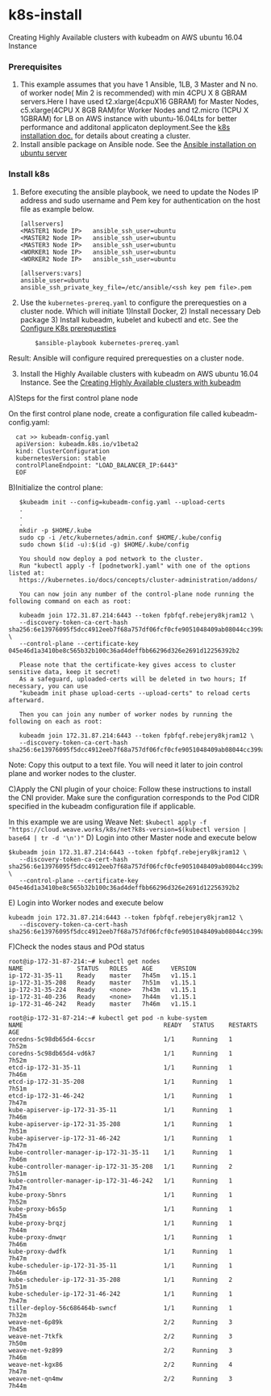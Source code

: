 # k8s-install
Creating Highly Available clusters with kubeadm on AWS ubuntu 16.04 Instance

### Prerequisites

1) This example assumes that you have 1 Ansible, 1LB, 3 Master and N no. of worker node( Min 2 is recommended) with min 4CPU X 8 GBRAM servers.Here I have used t2.xlarge(4cpuX16 GBRAM) for Master Nodes, c5.xlarge(4CPU X 8GB RAM)for Worker Nodes and t2.micro (1CPU X 1GBRAM) for LB on AWS instance with ubuntu-16.04Lts for better performance and additonal applicaton deployment.See the [k8s installation doc.](https://kubernetes.io/docs/setup/production-environment/tools/kubeadm/high-availability/) for details about creating a cluster.
2) Install ansible package on Ansible node. See the [Ansible installation on ubuntu server](https://docs.ansible.com/ansible/latest/installation_guide/intro_installation.html#latest-releases-via-apt-ubuntu) 

### Install k8s

1. Before executing the ansible playbook, we need to update the Nodes IP address and sudo username and Pem key for authentication on the host file as example below.

    ```
    [allservers]
    <MASTER1 Node IP>	ansible_ssh_user=ubuntu
    <MASTER2 Node IP> 	ansible_ssh_user=ubuntu
    <MASTER3 Node IP> 	ansible_ssh_user=ubuntu
    <WORKER1 Node IP> 	ansible_ssh_user=ubuntu
    <WORKER2 Node IP>	ansible_ssh_user=ubuntu

    [allservers:vars]
    ansible_user=ubuntu
    ansible_ssh_private_key_file=/etc/ansible/<ssh key pem file>.pem
    ```

2. Use the `kubernetes-prereq.yaml` to configure the prerequesties on a cluster node. Which will initiate 1)Install Docker, 2) Install necessary Deb package 3) Install kubeadm, kubelet and kubectl and etc.
See the [Configure K8s prerequesties](https://github.com/senthil2kumars/K8s-mStakx-Level2-Test/tree/master/k8s-install-Prerequisites) 
    ```
        $ansible-playbook kubernetes-prereq.yaml
    ```
  Result: Ansible will configure required prerequesties on a cluster node.

3. Install the Highly Available clusters with kubeadm on AWS ubuntu 16.04 Instance. See the [Creating Highly Available clusters with kubeadm](https://kubernetes.io/docs/setup/production-environment/tools/kubeadm/high-availability/) 

A)Steps for the first control plane node

  On the first control plane node, create a configuration file called kubeadm-config.yaml:
  
  
  ```
    cat >> kubeadm-config.yaml
    apiVersion: kubeadm.k8s.io/v1beta2
    kind: ClusterConfiguration
    kubernetesVersion: stable
    controlPlaneEndpoint: "LOAD_BALANCER_IP:6443"
    EOF
  ```
 B)Initialize the control plane:
    
 ```
    $kubeadm init --config=kubeadm-config.yaml --upload-certs
    .
    .
    .
    mkdir -p $HOME/.kube
    sudo cp -i /etc/kubernetes/admin.conf $HOME/.kube/config
    sudo chown $(id -u):$(id -g) $HOME/.kube/config

    You should now deploy a pod network to the cluster.
    Run "kubectl apply -f [podnetwork].yaml" with one of the options listed at:
    https://kubernetes.io/docs/concepts/cluster-administration/addons/

    You can now join any number of the control-plane node running the following command on each as root:

    kubeadm join 172.31.87.214:6443 --token fpbfqf.rebejery8kjram12 \
    --discovery-token-ca-cert-hash sha256:6e13976095f5dcc4912eeb7f68a757df06fcf0cfe9051048409ab08044cc399a \
    --control-plane --certificate-key 045e46d1a3410be8c565b32b100c36ad4deffbb66296d326e2691d12256392b2

    Please note that the certificate-key gives access to cluster sensitive data, keep it secret!
    As a safeguard, uploaded-certs will be deleted in two hours; If necessary, you can use 
    "kubeadm init phase upload-certs --upload-certs" to reload certs afterward.

    Then you can join any number of worker nodes by running the following on each as root:

    kubeadm join 172.31.87.214:6443 --token fpbfqf.rebejery8kjram12 \
    --discovery-token-ca-cert-hash sha256:6e13976095f5dcc4912eeb7f68a757df06fcf0cfe9051048409ab08044cc399a 
```
    
  
 Note: Copy this output to a text file. You will need it later to join control plane and worker nodes to the cluster.
 
 C)Apply the CNI plugin of your choice: Follow these instructions to install the CNI provider. Make sure the configuration      corresponds to the Pod CIDR specified in the kubeadm configuration file if applicable.

In this example we are using Weave Net:
    ```
  $kubectl apply -f "https://cloud.weave.works/k8s/net?k8s-version=$(kubectl version | base64 | tr -d '\n')"
    ```
 D) Login into other Master node and execute below
 ```
 $kubeadm join 172.31.87.214:6443 --token fpbfqf.rebejery8kjram12 \
    --discovery-token-ca-cert-hash sha256:6e13976095f5dcc4912eeb7f68a757df06fcf0cfe9051048409ab08044cc399a \
    --control-plane --certificate-key 045e46d1a3410be8c565b32b100c36ad4deffbb66296d326e2691d12256392b2
 ```
 E) Login into Worker nodes and execute below
 ```
 kubeadm join 172.31.87.214:6443 --token fpbfqf.rebejery8kjram12 \
    --discovery-token-ca-cert-hash sha256:6e13976095f5dcc4912eeb7f68a757df06fcf0cfe9051048409ab08044cc399a 
 ```
 F)Check the nodes staus and POd status
 ```
 root@ip-172-31-87-214:~# kubectl get nodes
NAME               STATUS   ROLES    AGE     VERSION
ip-172-31-35-11    Ready    master   7h45m   v1.15.1
ip-172-31-35-208   Ready    master   7h51m   v1.15.1
ip-172-31-35-224   Ready    <none>   7h43m   v1.15.1
ip-172-31-40-236   Ready    <none>   7h44m   v1.15.1
ip-172-31-46-242   Ready    master   7h46m   v1.15.1

root@ip-172-31-87-214:~# kubectl get pod -n kube-system
NAME                                       READY   STATUS    RESTARTS   AGE
coredns-5c98db65d4-6ccsr                   1/1     Running   1          7h52m
coredns-5c98db65d4-vd6k7                   1/1     Running   1          7h52m
etcd-ip-172-31-35-11                       1/1     Running   1          7h46m
etcd-ip-172-31-35-208                      1/1     Running   1          7h51m
etcd-ip-172-31-46-242                      1/1     Running   1          7h47m
kube-apiserver-ip-172-31-35-11             1/1     Running   1          7h46m
kube-apiserver-ip-172-31-35-208            1/1     Running   1          7h51m
kube-apiserver-ip-172-31-46-242            1/1     Running   1          7h47m
kube-controller-manager-ip-172-31-35-11    1/1     Running   1          7h46m
kube-controller-manager-ip-172-31-35-208   1/1     Running   2          7h51m
kube-controller-manager-ip-172-31-46-242   1/1     Running   1          7h47m
kube-proxy-5bnrs                           1/1     Running   1          7h52m
kube-proxy-b6s5p                           1/1     Running   1          7h45m
kube-proxy-brqzj                           1/1     Running   1          7h44m
kube-proxy-dnwqr                           1/1     Running   1          7h46m
kube-proxy-dwdfk                           1/1     Running   1          7h47m
kube-scheduler-ip-172-31-35-11             1/1     Running   1          7h46m
kube-scheduler-ip-172-31-35-208            1/1     Running   2          7h51m
kube-scheduler-ip-172-31-46-242            1/1     Running   1          7h47m
tiller-deploy-56c686464b-swncf             1/1     Running   1          7h32m
weave-net-6p89k                            2/2     Running   3          7h45m
weave-net-7tkfk                            2/2     Running   3          7h50m
weave-net-9z899                            2/2     Running   3          7h46m
weave-net-kgx86                            2/2     Running   4          7h47m
weave-net-qn4mw                            2/2     Running   3          7h44m

```
